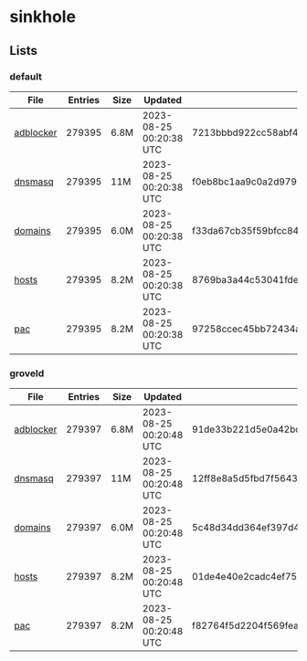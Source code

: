 # sinkhole

## Lists

### default

|File|Entries|Size|Updated|Hash|
|-|-|-|-|-|
|[adblocker](https://raw.githubusercontent.com/groveld/sinkhole/lists/default/adblocker.txt)|279395|6.8M|2023-08-25 00:20:38 UTC|7213bbbd922cc58abf4553d3c688e0a081ef4a8f0237c7127fb9b7189e0db6c4|
|[dnsmasq](https://raw.githubusercontent.com/groveld/sinkhole/lists/default/dnsmasq.txt)|279395|11M|2023-08-25 00:20:38 UTC|f0eb8bc1aa9c0a2d9799e0d17102dca22cd8976de4854d2072282cd7b9282f71|
|[domains](https://raw.githubusercontent.com/groveld/sinkhole/lists/default/domains.txt)|279395|6.0M|2023-08-25 00:20:38 UTC|f33da67cb35f59bfcc84bd21ce55cb5f1c88464a6e36d9c5656cbdc6ec9dd5eb|
|[hosts](https://raw.githubusercontent.com/groveld/sinkhole/lists/default/hosts.txt)|279395|8.2M|2023-08-25 00:20:38 UTC|8769ba3a44c53041fde843c10a18889c92ddc6cd79555751d414e07dcd64eca4|
|[pac](https://raw.githubusercontent.com/groveld/sinkhole/lists/default/pac.txt)|279395|8.2M|2023-08-25 00:20:38 UTC|97258ccec45bb72434a7770a100865fe4e49c8d9f5aa583842683d665035b9a3|

### groveld

|File|Entries|Size|Updated|Hash|
|-|-|-|-|-|
|[adblocker](https://raw.githubusercontent.com/groveld/sinkhole/lists/groveld/adblocker.txt)|279397|6.8M|2023-08-25 00:20:48 UTC|91de33b221d5e0a42bca09696e530db8d2ce209757d2251691cc21b6ef731c62|
|[dnsmasq](https://raw.githubusercontent.com/groveld/sinkhole/lists/groveld/dnsmasq.txt)|279397|11M|2023-08-25 00:20:48 UTC|12ff8e8a5d5fbd7f5643bee08b9f19948ee7c96489d054a5e04c6fc0a07fad08|
|[domains](https://raw.githubusercontent.com/groveld/sinkhole/lists/groveld/domains.txt)|279397|6.0M|2023-08-25 00:20:48 UTC|5c48d34dd364ef397d4d2d86637827b60d6c01aab548c505c3d9c81997e8b37f|
|[hosts](https://raw.githubusercontent.com/groveld/sinkhole/lists/groveld/hosts.txt)|279397|8.2M|2023-08-25 00:20:48 UTC|01de4e40e2cadc4ef75205ef59d116c06a1096a304860403a8eb81eee9ed2c1a|
|[pac](https://raw.githubusercontent.com/groveld/sinkhole/lists/groveld/pac.txt)|279397|8.2M|2023-08-25 00:20:48 UTC|f82764f5d2204f569fea78b7ef86896825ddd09b1135bb8a900b830c4a4e90f1|
